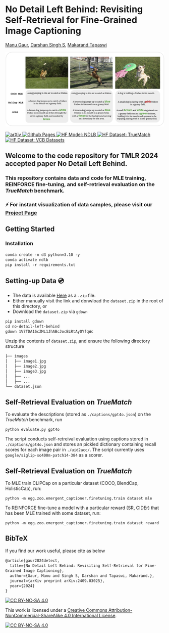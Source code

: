 
# No Detail Left Behind: Revisiting Self-Retrieval for Fine-Grained Image Captioning

[Manu Gaur](https://manugaurdl.github.io/), [Darshan Singh S](https://darshansingh11.github.io/), [Makarand Tapaswi](https://makarandtapaswi.github.io/)

<p align="center">
  <img src="imgs/nldb_teaser.jpg"/>
</p>

<p float="left">
  <a href="https://arxiv.org/abs/2409.03025">
    <img src="https://img.shields.io/badge/arXiv-2409.03025-b31b1b.svg" alt="arXiv"/>
  </a>
  <a href="https://katha-ai.github.io/projects/no-detail-left-behind/">
    <img src="https://img.shields.io/badge/github%20pages-121013?style=for-the-badge&logo=github&logoColor=white" alt="Github Pages"/>
  </a>
<a href="https://huggingface.co/manu-gaur/NDLB" target="_blank">
    <img alt="HF Model: NDLB" src="https://img.shields.io/badge/%F0%9F%A4%97%20_Model-NDLB-ffc107?color=ffc107&logoColor=white" height="25" />
</a>
<a href="https://huggingface.co/datasets/manu-gaur/NDLB-TrueMatch-Benchmark" target="_blank">
    <img alt="HF Dataset: TrueMatch" src="https://img.shields.io/badge/%F0%9F%A4%97%20_Benchmark-TrueMatch-ffc107?color=ffc107&logoColor=white" height="25" />
</a>
<a href="https://huggingface.co/datasets/manu-gaur/NDLB_data" target="_blank">
    <img alt="HF Dataset: VCB Datasets" src="https://img.shields.io/badge/%F0%9F%A4%97%20_Data-Visual_Caption_Boosting-ffc107?color=ffc107&logoColor=white" height="25" />
</a>
</p>


## Welcome to the code repository for TMLR 2024 accepted paper No Detail Left Behind. 
### This repository contains data and code for MLE training, REINFORCE fine-tuning, and self-retrieval evaluation on the <i>TrueMatch</i> benchmark.

### :zap:	For instant visualization of data samples, please visit our [Project Page](https://katha-ai.github.io/projects/no-detail-left-behind/)

## Getting Started

### Installation
```
conda create -n d3 python=3.10 -y
conda activate ndlb
pip install -r requirements.txt
```


## Setting-up Data 💿

- The data is available [Here](https://drive.google.com/file/d/1V7TDA16cZML1JhABcJocBLRtAyOYfqWc/view?usp=sharing) as a `.zip` file.
- Either manually visit the link and donwload the `dataset.zip` in the root of this directory, or
- Download the `dataset.zip` via `gdown`

```
pip install gdown
cd no-detail-left-behind
gdown 1V7TDA16cZML1JhABcJocBLRtAyOYfqWc
```

Unzip the contents of `dataset.zip`, and ensure the following directory structure

```
├── images
│   ├── image1.jpg
│   ├── image2.jpg
│   ├── image3.jpg
│   ├── ...
│   ├── ...
└── dataset.json
```

## Self-Retrieval Evaluation on <i>TrueMatch</i>


To evaluate the descriptions (stored as `./captions/gpt4o.json`) on the <i>TrueMatch</i> benchmark, run 
```
python evaluate.py gpt4o
```
The script conducts self-retreival evaluation using captions stored in `./captions/gpt4o.json` and stores an pickled dictionary containing recall scores for each image pair in `./uid2acc/`. The script currently uses `google/siglip-so400m-patch14-384` as a scorer.

## Self-Retrieval Evaluation on <i>TrueMatch</i>


To MLE train CLIPCap on a particular dataset (COCO, BlendCap, HolisticCap), run:
```
python -m egg.zoo.emergent_captioner.finetuning.train dataset mle
```

To REINFORCE fine-tune a model with a particular reward (SR, CIDEr) that has been MLE trained with some dataset, run:
```
python -m egg.zoo.emergent_captioner.finetuning.train dataset reward
```


## BibTeX
If you find our work useful, please cite as below

```
@article{gaur2024detect,
  title={No Detail Left Behind: Revisiting Self-Retrieval for Fine-Grained Image Captioning},
  author={Gaur, Manu and Singh S, Darshan and Tapaswi, Makarand.},
  journal={arXiv preprint arXiv:2409.03025},
  year={2024}
}
```

[![CC BY-NC-SA 4.0][cc-by-nc-sa-shield]][cc-by-nc-sa]

This work is licensed under a
[Creative Commons Attribution-NonCommercial-ShareAlike 4.0 International License][cc-by-nc-sa].

[![CC BY-NC-SA 4.0][cc-by-nc-sa-image]][cc-by-nc-sa]

[cc-by-nc-sa]: http://creativecommons.org/licenses/by-nc-sa/4.0/
[cc-by-nc-sa-image]: https://licensebuttons.net/l/by-nc-sa/4.0/88x31.png
[cc-by-nc-sa-shield]: https://img.shields.io/badge/License-CC%20BY--NC--SA%204.0-lightgrey.svg


